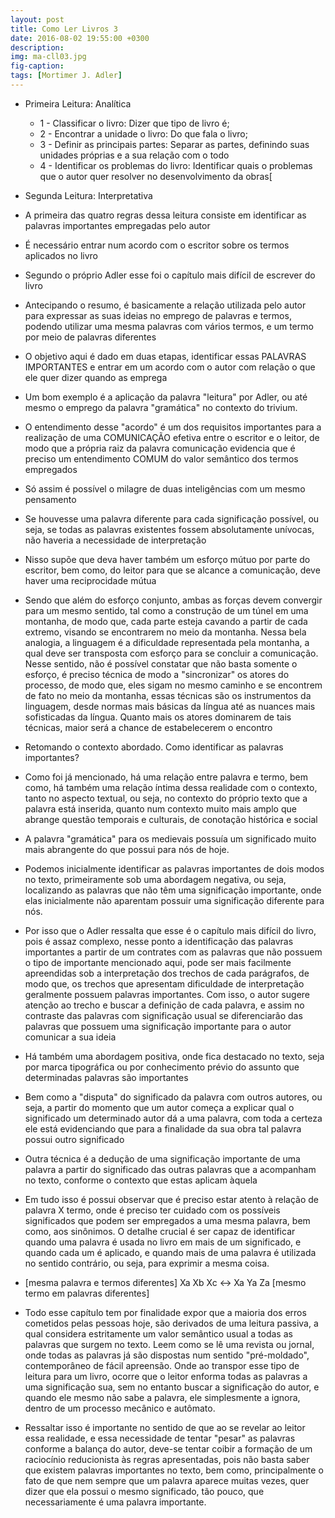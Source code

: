 ```yaml
---
layout: post
title: Como Ler Livros 3 
date: 2016-08-02 19:55:00 +0300
description: 
img: ma-cll03.jpg
fig-caption: 
tags: [Mortimer J. Adler]
---
```


* Primeira Leitura: Analítica
  * 1 - Classificar o livro: Dizer que tipo de livro é;
  * 2 - Encontrar a unidade o livro: Do que fala o livro;
  * 3 - Definir as principais partes: Separar as partes, definindo suas unidades próprias e a sua relação com o todo
  * 4 - Identificar os problemas do livro: Identificar quais o problemas que o autor quer resolver no desenvolvimento da obras[

* Segunda Leitura: Interpretativa

* A primeira das quatro regras dessa leitura consiste em identificar as palavras importantes empregadas pelo autor
* É necessário entrar num acordo com o escritor sobre os termos aplicados no livro
* Segundo o próprio Adler esse foi o capítulo mais difícil de escrever do livro
* Antecipando o resumo, é basicamente a relação utilizada pelo autor para expressar as suas ideias no emprego de palavras e termos, podendo utilizar uma mesma palavras com vários termos, e um termo por meio de palavras diferentes
* O objetivo aqui é dado em duas etapas, identificar essas PALAVRAS IMPORTANTES e entrar em um acordo com o autor com relação o que ele quer dizer quando as emprega
* Um bom exemplo é a aplicação da palavra "leitura" por Adler, ou até mesmo o emprego da palavra "gramática" no contexto do trivium.
* O entendimento desse "acordo" é um dos requisitos importantes para a realização de uma COMUNICAÇÃO efetiva entre o escritor e o leitor, de modo que a própria raiz da palavra comunicação evidencia que é preciso um entendimento COMUM do valor semântico dos termos empregados
* Só assim é possível o milagre de duas inteligências com um mesmo pensamento
* Se houvesse uma palavra diferente para cada significação possível, ou seja, se todas as palavras existentes fossem absolutamente unívocas, não haveria a necessidade de interpretação
* Nisso supõe que deva haver também um esforço mútuo por parte do escritor, bem como, do leitor para que se alcance a comunicação, deve haver uma reciprocidade mútua
* Sendo que além do esforço conjunto, ambas as forças devem convergir para um mesmo sentido, tal como a construção de um túnel em uma montanha, de modo que, cada parte esteja cavando a partir de cada extremo, visando se encontrarem no meio da montanha. Nessa bela analogia, a linguagem é a dificuldade representada pela montanha, a qual deve ser transposta com esforço para se concluir a comunicação. Nesse sentido, não é possível constatar que não basta somente o esforço, é preciso técnica de modo a "sincronizar" os atores do processo, de modo que, eles sigam no mesmo caminho e se encontrem de fato no meio da montanha, essas técnicas são os instrumentos da linguagem, desde normas mais básicas da língua até as nuances mais sofisticadas da língua. Quanto mais os atores dominarem de tais técnicas, maior será a chance de estabelecerem o encontro
* Retomando o contexto abordado. Como identificar as palavras importantes?
* Como foi já mencionado, há uma relação entre palavra e termo, bem como, há também uma relação íntima dessa realidade com o contexto, tanto no aspecto textual,  ou seja, no contexto do próprio texto que a palavra está inserida, quanto num contexto muito mais amplo que abrange questão temporais e culturais, de conotação histórica e social
* A palavra "gramática" para os medievais possuía um significado muito mais abrangente do que possui para nós de hoje.
* Podemos inicialmente identificar as palavras importantes de dois modos no texto, primeiramente sob uma abordagem negativa, ou seja, localizando as palavras que não têm uma significação importante, onde elas inicialmente não aparentam possuir uma significação diferente para nós. 
* Por isso que o Adler ressalta que esse é o capítulo mais difícil do livro, pois é assaz complexo, nesse ponto a identificação das palavras importantes a partir de um contrates com as palavras que não possuem o tipo de importante mencionado aqui, pode ser mais facilmente apreendidas sob a interpretação dos trechos de cada parágrafos, de modo que, os trechos que apresentam dificuldade de interpretação geralmente possuem palavras importantes. Com isso, o autor sugere atenção ao trecho e buscar a definição de cada palavra, e assim no contraste das palavras com significação usual se diferenciarão das palavras que possuem uma significação importante para o autor comunicar a sua ideia
* Há também uma abordagem positiva, onde fica destacado no texto, seja por marca tipográfica ou por conhecimento prévio do assunto que determinadas palavras são importantes
* Bem como a "disputa" do significado da palavra com outros autores, ou seja, a partir do momento que um autor começa a explicar qual o significado um determinado autor dá a uma palavra, com toda a certeza ele está evidenciando que para a finalidade da sua obra tal palavra possui outro significado
* Outra técnica é a dedução de uma significação importante de uma palavra a partir do significado das outras palavras que a acompanham no texto, conforme o contexto que estas aplicam àquela
* Em tudo isso é possui observar que é preciso estar atento à relação de palavra X termo, onde é preciso ter cuidado com os possíveis significados que podem ser empregados a uma mesma palavra, bem como, aos sinônimos. O detalhe crucial é ser capaz de identificar quando uma palavra é usada no livro em mais de um significado, e quando cada um é aplicado, e quando mais de uma palavra é utilizada no sentido contrário, ou seja, para exprimir a mesma coisa.
* [mesma palavra e termos diferentes] Xa Xb Xc   <-> Xa Ya Za [mesmo termo em palavras diferentes]
* Todo esse capítulo tem por finalidade expor que a maioria dos erros cometidos pelas pessoas hoje, são derivados de uma leitura passiva, a qual considera estritamente um valor semântico usual a todas as palavras que surgem no texto. Leem como se lê uma revista ou jornal, onde todas as palavras já são dispostas num sentido "pré-moldado", contemporâneo de fácil apreensão. Onde ao transpor esse tipo de leitura para um livro, ocorre que o leitor enforma todas as palavras a uma significação sua, sem no entanto buscar a significação do autor, e quando ele mesmo não sabe a palavra, ele simplesmente a ignora, dentro de um processo mecânico e autômato.
* Ressaltar isso é importante no sentido de que ao se revelar ao leitor essa realidade, e essa necessidade de tentar "pesar" as palavras conforme a balança do autor, deve-se tentar coibir a formação de um raciocínio reducionista às regras apresentadas, pois não basta saber que existem palavras importantes no texto, bem como, principalmente o fato de que nem sempre que um palavra aparece muitas vezes, quer dizer que ela possui o mesmo significado, tão pouco, que necessariamente é uma palavra importante. 
